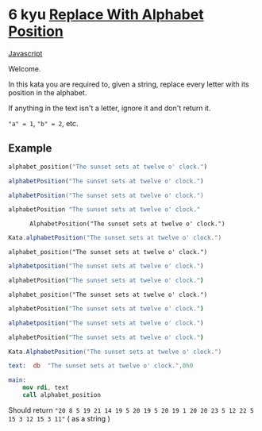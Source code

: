 # 6 kyu [Replace With Alphabet Position](https://www.codewars.com/kata/546f922b54af40e1e90001da)

<!-- START LANGUAGE_LINKS -->

[Javascript](./javascript.js)

<!-- END LANGUAGE_LINKS -->

Welcome.

In this kata you are required to, given a string, replace every letter with its position in the alphabet.

If anything in the text isn't a letter, ignore it and don't return it.

`"a" = 1`, `"b" = 2`, etc.

## Example <!-- unlisted languages will use the first entry. please keep python up top. -->

```python
alphabet_position("The sunset sets at twelve o' clock.")
```
```javascript
alphabetPosition("The sunset sets at twelve o' clock.")
```
```scala
alphabetPosition("The sunset sets at twelve o' clock.")
```
```haskell
alphabetPosition "The sunset sets at twelve o' clock."
```
```cobol
      AlphabetPosition("The sunset sets at twelve o' clock.")
```
```groovy
Kata.alphabetPosition("The sunset sets at twelve o' clock.")
```
```crystal
alphabet_position("The sunset sets at twelve o' clock.")
```
```julia
alphabetposition("The sunset sets at twelve o' clock.")
```
```coffeescript
alphabetPosition("The sunset sets at twelve o' clock.")
```
```crystal
alphabet_position("The sunset sets at twelve o' clock.")
```
```coffeescript
alphabetPosition("The sunset sets at twelve o' clock.")
```
```julia
alphabetposition("The sunset sets at twelve o' clock.")
```
```coffeescript
alphabetPosition("The sunset sets at twelve o' clock.")
```
```csharp
Kata.AlphabetPosition("The sunset sets at twelve o' clock.")
```
```nasm
text:  db  "The sunset sets at twelve o' clock.",0h0

main:
    mov rdi, text
    call alphabet_position
```

Should return `"20 8 5 19 21 14 19 5 20 19 5 20 19 1 20 20 23 5 12 22 5 15 3 12 15 3 11"` ( as a string )
